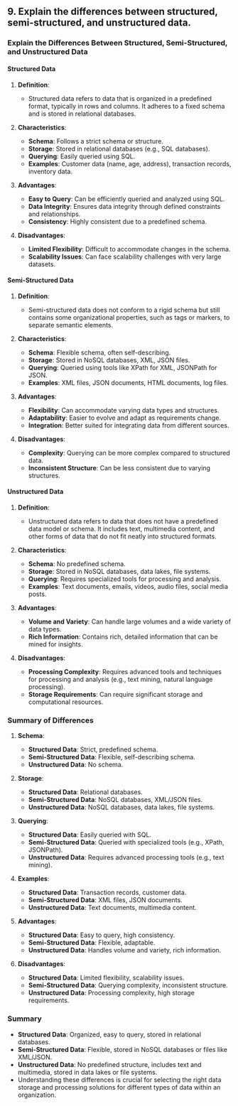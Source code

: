 ## 9. Explain the differences between structured, semi-structured, and unstructured data.


### Explain the Differences Between Structured, Semi-Structured, and Unstructured Data

#### Structured Data

1. **Definition**:
   - Structured data refers to data that is organized in a predefined format, typically in rows and columns. It adheres to a fixed schema and is stored in relational databases.

2. **Characteristics**:
   - **Schema**: Follows a strict schema or structure.
   - **Storage**: Stored in relational databases (e.g., SQL databases).
   - **Querying**: Easily queried using SQL.
   - **Examples**: Customer data (name, age, address), transaction records, inventory data.

3. **Advantages**:
   - **Easy to Query**: Can be efficiently queried and analyzed using SQL.
   - **Data Integrity**: Ensures data integrity through defined constraints and relationships.
   - **Consistency**: Highly consistent due to a predefined schema.

4. **Disadvantages**:
   - **Limited Flexibility**: Difficult to accommodate changes in the schema.
   - **Scalability Issues**: Can face scalability challenges with very large datasets.

#### Semi-Structured Data

1. **Definition**:
   - Semi-structured data does not conform to a rigid schema but still contains some organizational properties, such as tags or markers, to separate semantic elements.

2. **Characteristics**:
   - **Schema**: Flexible schema, often self-describing.
   - **Storage**: Stored in NoSQL databases, XML, JSON files.
   - **Querying**: Queried using tools like XPath for XML, JSONPath for JSON.
   - **Examples**: XML files, JSON documents, HTML documents, log files.

3. **Advantages**:
   - **Flexibility**: Can accommodate varying data types and structures.
   - **Adaptability**: Easier to evolve and adapt as requirements change.
   - **Integration**: Better suited for integrating data from different sources.

4. **Disadvantages**:
   - **Complexity**: Querying can be more complex compared to structured data.
   - **Inconsistent Structure**: Can be less consistent due to varying structures.

#### Unstructured Data

1. **Definition**:
   - Unstructured data refers to data that does not have a predefined data model or schema. It includes text, multimedia content, and other forms of data that do not fit neatly into structured formats.

2. **Characteristics**:
   - **Schema**: No predefined schema.
   - **Storage**: Stored in NoSQL databases, data lakes, file systems.
   - **Querying**: Requires specialized tools for processing and analysis.
   - **Examples**: Text documents, emails, videos, audio files, social media posts.

3. **Advantages**:
   - **Volume and Variety**: Can handle large volumes and a wide variety of data types.
   - **Rich Information**: Contains rich, detailed information that can be mined for insights.

4. **Disadvantages**:
   - **Processing Complexity**: Requires advanced tools and techniques for processing and analysis (e.g., text mining, natural language processing).
   - **Storage Requirements**: Can require significant storage and computational resources.

### Summary of Differences

1. **Schema**:
   - **Structured Data**: Strict, predefined schema.
   - **Semi-Structured Data**: Flexible, self-describing schema.
   - **Unstructured Data**: No schema.

2. **Storage**:
   - **Structured Data**: Relational databases.
   - **Semi-Structured Data**: NoSQL databases, XML/JSON files.
   - **Unstructured Data**: NoSQL databases, data lakes, file systems.

3. **Querying**:
   - **Structured Data**: Easily queried with SQL.
   - **Semi-Structured Data**: Queried with specialized tools (e.g., XPath, JSONPath).
   - **Unstructured Data**: Requires advanced processing tools (e.g., text mining).

4. **Examples**:
   - **Structured Data**: Transaction records, customer data.
   - **Semi-Structured Data**: XML files, JSON documents.
   - **Unstructured Data**: Text documents, multimedia content.

5. **Advantages**:
   - **Structured Data**: Easy to query, high consistency.
   - **Semi-Structured Data**: Flexible, adaptable.
   - **Unstructured Data**: Handles volume and variety, rich information.

6. **Disadvantages**:
   - **Structured Data**: Limited flexibility, scalability issues.
   - **Semi-Structured Data**: Querying complexity, inconsistent structure.
   - **Unstructured Data**: Processing complexity, high storage requirements.

### Summary
- **Structured Data**: Organized, easy to query, stored in relational databases.
- **Semi-Structured Data**: Flexible, stored in NoSQL databases or files like XML/JSON.
- **Unstructured Data**: No predefined structure, includes text and multimedia, stored in data lakes or file systems.
- Understanding these differences is crucial for selecting the right data storage and processing solutions for different types of data within an organization.